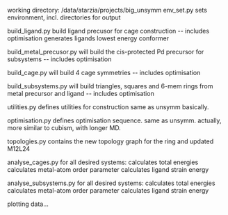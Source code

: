 working directory: /data/atarzia/projects/big_unsymm
env_set.py sets environment, incl. directories for output

build_ligand.py
    build ligand precusor for cage construction -- includes optimisation
    generates ligands lowest energy conformer

build_metal_precusor.py
    will build the cis-protected Pd precursor for subsystems -- includes optimisation

build_cage.py
    will build 4 cage symmetries -- includes optimisation

build_subsystems.py
    will build triangles, squares and 6-mem rings from metal precursor and ligand -- includes optimisation

utilities.py
    defines utilities for construction
    same as unsymm basically.

optimisation.py
    defines optimisation sequence.
    same as unsymm.
    actually, more similar to cubism, with longer MD.

topologies.py
    contains the new topology graph for the ring and updated M12L24

analyse_cages.py
    for all desired systems:
        calculates total energies
        calculates metal-atom order parameter
        calculates ligand strain energy

analyse_subsystems.py
    for all desired systems:
        calculates total energies
        calculates metal-atom order parameter
        calculates ligand strain energy


plotting data...
